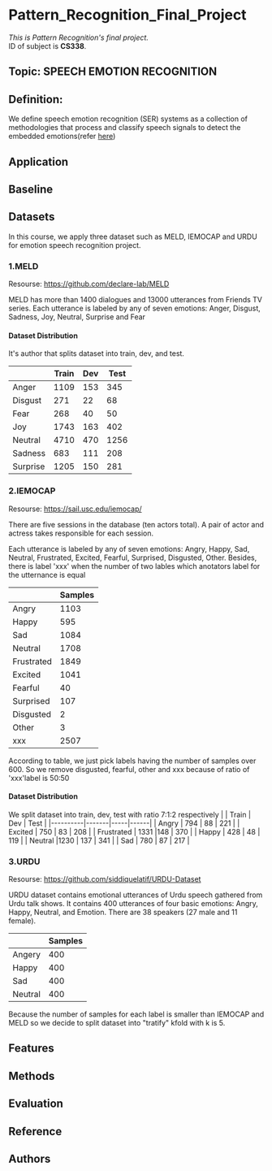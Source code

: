 # Pattern_Recognition_Final_Project
*This is Pattern Recognition's final project.*  
ID of subject is **CS338**.  
## Topic: **SPEECH EMOTION RECOGNITION**  
## **Definition**:   
We define speech emotion recognition (SER) systems as a collection of methodologies that process and classify speech signals to detect the embedded emotions(refer [here](https://www.sciencedirect.com/science/article/abs/pii/S0167639319302262))
## **Application**
## **Baseline**
## **Datasets**
In this course, we apply three dataset such as MELD, IEMOCAP and URDU for emotion speech recognition project.
### 1.MELD
Resourse: https://github.com/declare-lab/MELD

MELD has more than 1400 dialogues and 13000 utterances from Friends TV series.
Each utterance is labeled by any of seven emotions: Anger, Disgust, Sadness, Joy, Neutral, Surprise and Fear
#### Dataset Distribution
It's author that splits dataset into train, dev, and test.

|          | Train | Dev | Test |
|----------|-------|-----|------|
| Anger    | 1109  | 153 | 345  |
| Disgust  | 271   | 22  | 68   |
| Fear     | 268   | 40  | 50   |
| Joy      | 1743  | 163 | 402  |
| Neutral  | 4710  | 470 | 1256 |
| Sadness  | 683   | 111 | 208  |
| Surprise | 1205  | 150 | 281  |

### 2.IEMOCAP
Resourse: https://sail.usc.edu/iemocap/

There are five sessions in the database (ten actors total). A pair of actor and actress takes responsible for each session.

Each utterance is labeled by any of seven emotions: Angry, Happy, Sad, Neutral, Frustrated, Excited, Fearful, Surprised, Disgusted, Other. Besides, there is label 'xxx' when the number of two lables which anotators label for the utternance is equal

|          | Samples |
|----------|-------|
| Angry    | 1103  | 
| Happy  | 595 |
| Sad    | 1084   | 
| Neutral      | 1708  | 
| Frustrated | 1849 | 
| Excited  |1041  | 
| Fearful| 40  | 
| Surprised| 107  | 
|Disgusted|2  | 
|Other| 3   | 
| xxx| 2507  |

According to table, we just pick labels having the number of samples over 600. So we remove disgusted, fearful, other and xxx because of ratio of 'xxx'label is 50:50
#### Dataset Distribution
We split dataset into train, dev, test with ratio 7:1:2 respectively
|          | Train | Dev | Test |
|----------|-------|-----|------|
| Angry    | 794  | 88 | 221  |
| Excited  | 750   | 83  | 208  |
| Frustrated  | 1331  |148  | 370   |
| Happy      | 428 | 48 | 119 |
| Neutral  |1230  | 137 | 341 |
| Sad  | 780   | 87 | 217 |
### 3.URDU
Resourse: https://github.com/siddiquelatif/URDU-Dataset

URDU dataset contains emotional utterances of Urdu speech gathered from Urdu talk shows. It contains 400 utterances of four basic emotions: Angry, Happy, Neutral, and Emotion. There are 38 speakers (27 male and 11 female).

|          | Samples |
|----------|-------|
| Angery    | 400 | 
| Happy  | 400 |
| Sad    | 400   | 
| Neutral      | 400 |

Because the number of samples for each label is smaller than IEMOCAP and MELD so we decide to split dataset into "tratify" kfold with k is 5. 


## **Features**
## **Methods**
## **Evaluation**
## **Reference**
## **Authors**
